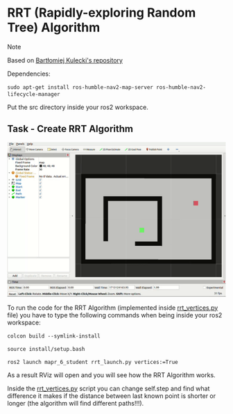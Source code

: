 # RRT (Rapidly-exploring Random Tree) Algorithm

> [!NOTE]
> Based on [Bartłomiej Kulecki's repository](https://github.com/BartlomiejKulecki/mapr_6_student)

Dependencies:
```
sudo apt-get install ros-humble-nav2-map-server ros-humble-nav2-lifecycle-manager
```

Put the src directory inside your ros2 workspace.

## Task - Create RRT Algorithm

![RRT Algorithm](/Pictures/MIAPR_Lab6_RRT.gif)

To run the code for the RRT Algorithm (implemented inside [rrt_vertices.py](/Lab6/src/mapr_6_student/mapr_6_student/rrt_vertices.py) file) you have to type the following commands when being inside your ros2 workspace:

```
colcon build --symlink-install
```

``` 
source install/setup.bash 
```

``` 
ros2 launch mapr_6_student rrt_launch.py vertices:=True
```

As a result RViz will open and you will see how the RRT Algorithm works.

Inside the [rrt_vertices.py](/Lab6/src/mapr_6_student/mapr_6_student/rrt_vertices.py) script you can change self.step and find what difference it makes if the distance between last known point is shorter or longer (the algorithm will find different paths!!!).